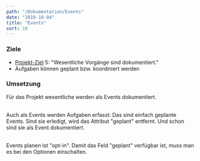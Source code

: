 ```yaml
---
path: "/Dokumentation/Events"
date: "2019-10-04"
title: "Events"
sort: 10
---
```



### Ziele
- [Projekt-Ziel](/Dokumentation/Ziele) 5: "Wesentliche Vorgänge sind dokumentiert."
- Aufgaben können geplant bzw. koordiniert werden

### Umsetzung

Für das Projekt wesentliche werden als Events dokumentiert.<br/><br/>

Auch als Events werden Aufgaben erfasst: Das sind einfach geplante Events. Sind sie erledigt, wird das Attribut "geplant" entfernt. Und schon sind sie als Event dokumentiert.<br/><br/>

Events planen ist "opt-in". Damit das Feld "geplant" verfügbar ist, muss man es bei den Optionen einschalten. 